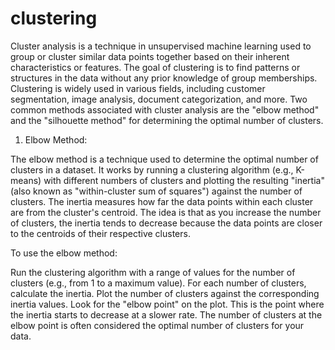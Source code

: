 # clustering

Cluster analysis is a technique in unsupervised machine learning used to group or cluster similar data points together based on their inherent characteristics or features. The goal of clustering is to find patterns or structures in the data without any prior knowledge of group memberships. Clustering is widely used in various fields, including customer segmentation, image analysis, document categorization, and more. Two common methods associated with cluster analysis are the "elbow method" and the "silhouette method" for determining the optimal number of clusters.

1. Elbow Method:

The elbow method is a technique used to determine the optimal number of clusters in a dataset. It works by running a clustering algorithm (e.g., K-means) with different numbers of clusters and plotting the resulting "inertia" (also known as "within-cluster sum of squares") against the number of clusters. The inertia measures how far the data points within each cluster are from the cluster's centroid. The idea is that as you increase the number of clusters, the inertia tends to decrease because the data points are closer to the centroids of their respective clusters.

To use the elbow method:

Run the clustering algorithm with a range of values for the number of clusters (e.g., from 1 to a maximum value).
For each number of clusters, calculate the inertia.
Plot the number of clusters against the corresponding inertia values.
Look for the "elbow point" on the plot. This is the point where the inertia starts to decrease at a slower rate. The number of clusters at the elbow point is often considered the optimal number of clusters for your data.
